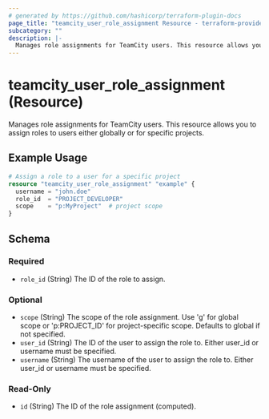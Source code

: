 ```yaml
---
# generated by https://github.com/hashicorp/terraform-plugin-docs
page_title: "teamcity_user_role_assignment Resource - terraform-provider-teamcity"
subcategory: ""
description: |-
  Manages role assignments for TeamCity users. This resource allows you to assign roles to users either globally or for specific projects.
---
```


# teamcity_user_role_assignment (Resource)

Manages role assignments for TeamCity users. This resource allows you to assign roles to users either globally or for specific projects.

## Example Usage

```terraform
# Assign a role to a user for a specific project
resource "teamcity_user_role_assignment" "example" {
  username = "john.doe"
  role_id  = "PROJECT_DEVELOPER"
  scope    = "p:MyProject"  # project scope
}
```

<!-- schema generated by tfplugindocs -->
## Schema

### Required

- `role_id` (String) The ID of the role to assign.

### Optional

- `scope` (String) The scope of the role assignment. Use 'g' for global scope or 'p:PROJECT_ID' for project-specific scope. Defaults to global if not specified.
- `user_id` (String) The ID of the user to assign the role to. Either user_id or username must be specified.
- `username` (String) The username of the user to assign the role to. Either user_id or username must be specified.

### Read-Only

- `id` (String) The ID of the role assignment (computed).
